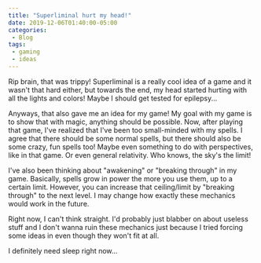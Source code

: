 ```yaml
---
title: "Superliminal hurt my head!"
date: 2019-12-06T01:40:00-05:00
categories:
 - Blog
tags:
 - gaming
 - ideas
---
```


Rip brain, that was trippy! Superliminal is a really cool idea of a game and it wasn't that hard either, but towards the end, my head started hurting with all the lights and colors! Maybe I should get tested for epilepsy...

Anyways, that also gave me an idea for my game! My goal with my game is to show that with magic, anything should be possible. Now, after playing that game, I've realized that I've been too small-minded with my spells. I agree that there should be some normal spells, but there should also be some crazy, fun spells too! Maybe even something to do with perspectives, like in that game. Or even general relativity. Who knows, the sky's the limit!

I've also been thinking about "awakening" or "breaking through" in my game. Basically, spells grow in power the more you use them, up to a certain limit. However, you can increase that ceiling/limit by "breaking through" to the next level. I may change how exactly these mechanics would work in the future.

Right now, I can't think straight. I'd probably just blabber on about useless stuff and I don't wanna ruin these mechanics just because I tried forcing some ideas in even though they won't fit at all.

I definitely need sleep right now...
